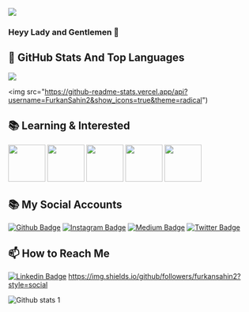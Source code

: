 <a href="https://hits.seeyoufarm.com"><img src="https://hits.seeyoufarm.com/api/count/incr/badge.svg?url=https%3A%2F%2Fgithub.com%2Fgjbae1212%2Fhit-counter"/></a>                                           
### Heyy Lady and Gentlemen 👋


## 📌 GitHub Stats And Top Languages

<p float="center">
  <img  src="https://github-readme-stats.vercel.app/api/top-langs/?username=FurkanSahin2&layout=compact")](https://github.com/FurkanSahin2)/>
  
  <img  src="https://github-readme-stats.vercel.app/api?username=FurkanSahin2&show_icons=true&theme=radical")
</p>


## 📚 Learning & Interested

<code><img height="75" src="https://image.flaticon.com/icons/svg/882/882710.svg"></code>
<code><img height="75" src="https://image.flaticon.com/icons/svg/917/917316.svg"></code>
<code><img height="75" src="https://image.flaticon.com/icons/svg/887/887813.svg"></code>
<code><img height="75" src="https://www.vectorlogo.zone/logos/swift/swift-ar21.svg"></code>
<code><img height="75" src="https://image.flaticon.com/icons/svg/3288/3288086.svg"></code>


## 📚 My Social Accounts

[![Github Badge](https://img.shields.io/badge/-Github-000?style=quare&labelColor=000&logo=Github&logoColor=white&link=link)](https://github.com/FurkanSahin2/)
[![Instagram Badge](https://img.shields.io/badge/-Instagram-C13584?style=flat-quare&labelColor=C13584&logo=instagram&logoColor=white&link=link)](link) 
[![Medium Badge](https://img.shields.io/badge/-Medium-757575?style=flat-quare&labelColor=757575&logo=Medium&logoColor=white&link=link)](link)
[![Twitter Badge](https://img.shields.io/twitter/url?label=Furkan%20%C5%9Eahin&url=https%3A%2F%2Ftwitter.com%2Faliince_02)](https://twitter.com/aliince_02)

## 📫 How to Reach Me


[![Linkedin Badge](https://img.shields.io/badge/furkan-şahin1-follow%20on%20linkedin-blue?style=for-the-badge&logo=linkedin)](https://www.linkedin.com/in/furkan-sahin1)
https://img.shields.io/github/followers/furkansahin2?style=social

![Github stats 1](https://github-readme-stats.vercel.app/api?username=kullanıcıadınız&show_icons=true&theme=gradient) 




